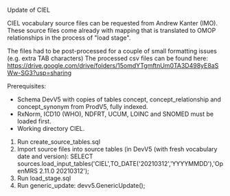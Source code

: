 Update of CIEL

CIEL vocabulary source files can be requested from Andrew Kanter (IMO). 
These source files come already with mapping that is translated to OMOP relationships in the process of "load stage".

The files had to be post-processed for a couple of small formatting issues (e.g. extra TAB characters)
The processed csv files can be found here:
https://drive.google.com/drive/folders/15omdYTgmftnUm0TA3D498yE8aSWw-SG3?usp=sharing

Prerequisites:
- Schema DevV5 with copies of tables concept, concept_relationship and concept_synonym from ProdV5, fully indexed.
- RxNorm, ICD10 (WHO), NDFRT, UCUM, LOINC and SNOMED must be loaded first.
- Working directory CIEL.

1. Run create_source_tables.sql
2. Import source files into source tables
   (in DevV5 (with fresh vocabulary date and version): SELECT sources.load_input_tables('CIEL',TO_DATE('20210312','YYYYMMDD'),'OpenMRS 2.11.0 20210312');
3. Run load_stage.sql
4. Run generic_update: devv5.GenericUpdate();
